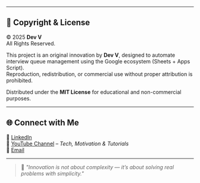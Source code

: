 
---

## 🪪 Copyright & License

© 2025 **Dev V**  
All Rights Reserved.  

This project is an original innovation by **Dev V**, designed to automate interview queue management using the Google ecosystem (Sheets + Apps Script).  
Reproduction, redistribution, or commercial use without proper attribution is prohibited.

Distributed under the **MIT License** for educational and non-commercial purposes.

---

## 🌐 Connect with Me

💼 [LinkedIn](#)  
🎥 [YouTube Channel](#) – *Tech, Motivation & Tutorials*  
📧 [Email](mailto:yourname@example.com)

---

> 🚀 *"Innovation is not about complexity — it’s about solving real problems with simplicity."*
